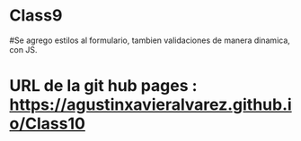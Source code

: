 ﻿# Class9

<!-- 
Continuando con el proyecto del diario realizado en la Semana 03 crear un nuevo archivo subscription.html.
Agregar el código HTML para que tenga la estructura solicitada en la problemática semanal.
Agregar el código CSS necesario para que el formulario siga la estética del diario y que su diseño sea responsive.
Guardar los cambios en GIT, subirlos a Github y verificar que la página se visualiza correctamente en Github Pages.
Agregar el código JavaScript necesario para capturar el evento “blur” de cada campo, validar el contenido y mostrar el mensaje de error correspondiente.
Agregar el código JavaScript necesario para capturar el evento “focus” de cada campo y ocultar el mensaje de error si es que había uno.
Agregar el código JavaScript necesario para mostrar un cartel al presionar el botón “Enviar”.
Agregar el código JavaScript necesario para editar en tiempo real el título del formulario.
Hacer commits con el progreso y subir todos los cambios siempre verificando que se vea correctamente en Github Pages.
Responder a la Problemática Semanal 05 de Classroom con el link de Github de archivo html creado para el formulario de suscripción. 
-->

#Se agrego estilos al formulario, tambien validaciones de manera dinamica, con JS.
# URL de la git hub pages : https://agustinxavieralvarez.github.io/Class10
